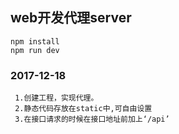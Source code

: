 ## web开发代理server

```
npm install
npm run dev

```

### 2017-12-18
```
 1.创建工程，实现代理。
 2.静态代码存放在static中,可自由设置
 3.在接口请求的时候在接口地址前加上‘/api’
```

